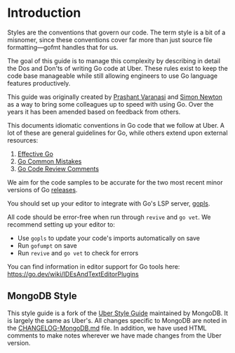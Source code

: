 # Introduction

Styles are the conventions that govern our code. The term style is a bit of a
misnomer, since these conventions cover far more than just source file
formatting—gofmt handles that for us.

The goal of this guide is to manage this complexity by describing in detail the
Dos and Don'ts of writing Go code at Uber. These rules exist to keep the code
base manageable while still allowing engineers to use Go language features
productively.

This guide was originally created by [Prashant Varanasi] and [Simon Newton] as
a way to bring some colleagues up to speed with using Go. Over the years it has
been amended based on feedback from others.

  [Prashant Varanasi]: https://github.com/prashantv
  [Simon Newton]: https://github.com/nomis52

This documents idiomatic conventions in Go code that we follow at Uber. A lot
of these are general guidelines for Go, while others extend upon external
resources:

1. [Effective Go](https://go.dev/doc/effective_go)
2. [Go Common Mistakes](https://go.dev/wiki/CommonMistakes)
3. [Go Code Review Comments](https://go.dev/wiki/CodeReviewComments)

We aim for the code samples to be accurate for the two most recent minor versions
of Go [releases](https://go.dev/doc/devel/release).

You should set up your editor to integrate with Go's LSP server, [gopls].

  [gopls]: https://github.com/golang/tools/tree/master/gopls

All code should be error-free when run through `revive` and `go vet`. We
recommend setting up your editor to:

- Use `gopls` to update your code's imports automatically on save
- Run `gofumpt` on save
- Run `revive` and `go vet` to check for errors

You can find information in editor support for Go tools here:
<https://go.dev/wiki/IDEsAndTextEditorPlugins>

## MongoDB Style

This style guide is a fork of the [Uber Style Guide](https://github.com/uber-go/guide) maintained by
MongoDB. It is largely the same as Uber's. All changes specific to MongoDB are noted in the
[CHANGELOG-MongoDB.md](./CHANGELOG-MongoDB.md) file. In addition, we have used HTML comments to make
notes wherever we have made changes from the Uber version.
